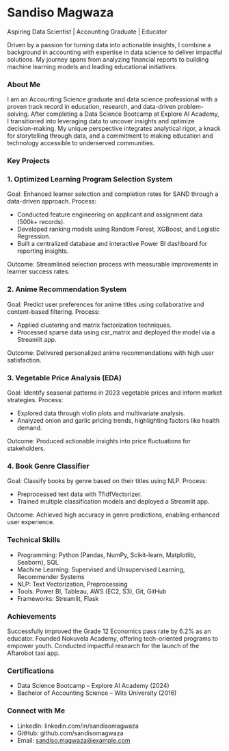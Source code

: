 # Sandiso Magwaza
Aspiring Data Scientist | Accounting Graduate | Educator

Driven by a passion for turning data into actionable insights, I combine a background in accounting with expertise in data science to deliver impactful solutions. My journey spans from analyzing financial reports to building machine learning models and leading educational initiatives.

### About Me
I am an Accounting Science graduate and data science professional with a proven track record in education, research, and data-driven problem-solving. After completing a Data Science Bootcamp at Explore AI Academy, I transitioned into leveraging data to uncover insights and optimize decision-making. My unique perspective integrates analytical rigor, a knack for storytelling through data, and a commitment to making education and technology accessible to underserved communities.

### Key Projects

### 1. Optimized Learning Program Selection System
Goal: Enhanced learner selection and completion rates for SAND through a data-driven approach.
Process:
- Conducted feature engineering on applicant and assignment data (500k+ records).
- Developed ranking models using Random Forest, XGBoost, and Logistic Regression.
- Built a centralized database and interactive Power BI dashboard for reporting insights.

Outcome: Streamlined selection process with measurable improvements in learner success rates.

### 2. Anime Recommendation System
Goal: Predict user preferences for anime titles using collaborative and content-based filtering.
Process:
- Applied clustering and matrix factorization techniques.
- Processed sparse data using csr_matrix and deployed the model via a Streamlit app.
  
Outcome: Delivered personalized anime recommendations with high user satisfaction.

### 3. Vegetable Price Analysis (EDA)
Goal: Identify seasonal patterns in 2023 vegetable prices and inform market strategies.
Process:
- Explored data through violin plots and multivariate analysis.
- Analyzed onion and garlic pricing trends, highlighting factors like health demand.
  
Outcome: Produced actionable insights into price fluctuations for stakeholders.

### 4. Book Genre Classifier
Goal: Classify books by genre based on their titles using NLP.
Process:
- Preprocessed text data with TfidfVectorizer.
- Trained multiple classification models and deployed a Streamlit app.
  
Outcome: Achieved high accuracy in genre predictions, enabling enhanced user experience.

### Technical Skills
- Programming: Python (Pandas, NumPy, Scikit-learn, Matplotlib, Seaborn), SQL
- Machine Learning: Supervised and Unsupervised Learning, Recommender Systems
- NLP: Text Vectorization, Preprocessing
- Tools: Power BI, Tableau, AWS (EC2, S3), Git, GitHub
- Frameworks: Streamlit, Flask

### Achievements
Successfully improved the Grade 12 Economics pass rate by 6.2% as an educator.
Founded Nokuvela Academy, offering tech-oriented programs to empower youth.
Conducted impactful research for the launch of the Aftarobot taxi app.

### Certifications
- Data Science Bootcamp – Explore AI Academy (2024)
- Bachelor of Accounting Science – Wits University (2016)

### Connect with Me
- LinkedIn: linkedin.com/in/sandisomagwaza
- GitHub: github.com/sandisomagwaza
- Email: sandiso.magwaza@example.com

